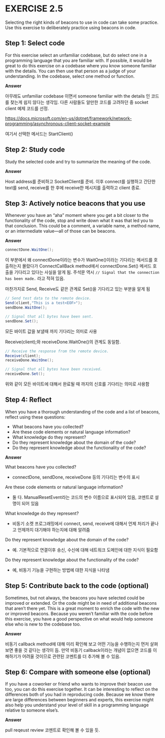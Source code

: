 # EXERCISE 2.5

Selecting the right kinds of beacons to use in code can take some practice. Use this exercise to deliberately practice using beacons in code.

## Step 1: Select code

For this exercise select an unfamiliar codebase, but do select one in a programming language that you are familiar with. If possible, it would be great to do this exercise on a codebase where you know someone familiar with the details. You can then use that person as a judge of your understanding. In the codebase, select one method or function.

**Answer**

아무래도 unfamiliar codebase 이면서 someone familiar with the details 인 코드를 찾는게 쉽지 않다는 생각임. 다른 사람들도 알만한 코드를 고려하던 중 socket client 예제 코드를 선정.

https://docs.microsoft.com/en-us/dotnet/framework/network-programming/asynchronous-client-socket-example

여기서 선택한 메서드는 StartClient()

## Step 2: Study code

Study the selected code and try to summarize the meaning of the code.

**Answer**

Host address를 준비하고 SocketClient를 준비.
이후 connect를 실행하고 간단한 text를 send, receive를 한 후에 receive한 메시지를 출력하고 client 종료.

## Step 3: Actively notice beacons that you use

Whenever you have an “aha” moment where you get a bit closer to the functionality of the code, stop and write down what it was that led you to that conclusion. This could be a comment, a variable name, a method name, or an intermediate value—all of those can be beacons.

**Answer**

``` c#
connectDone.WaitOne(); 
```

이 부분에서 왜 connectDone이라는 변수가 WaitOne()이라는 기다리는 메서드를 호출하는지 몰랐다가 ConnectCallBack method에서 connectDone.Set() 메서드 호출을 기다리고 있다는 사실을 알게 됨.
주석문 역시 `// Signal that the connection has been made.` 라고 적혀 있음.

마찬가지로 Send, Receive도 같은 관계로 Set()을 기다리고 있는 부분을 알게 됨

``` c#
// Send test data to the remote device.  
Send(client,"This is a test<EOF>");  
sendDone.WaitOne();
```

``` c#
// Signal that all bytes have been sent.  
sendDone.Set();
```

모든 바이트 값을 보낼때 까지 기다리는 의미로 사용

Receive(client);와 receiveDone.WaitOne()의 관계도 동일함.

``` c#
// Receive the response from the remote device.  
Receive(client);  
receiveDone.WaitOne();  
```

``` c#
// Signal that all bytes have been received.  
receiveDone.Set();
```

위와 같이 모든 바이트에 대해서 완료될 때 까지의 신호를 기다리는 의미로 사용함

## Step 4: Reflect

When you have a thorough understanding of the code and a list of beacons, reflect using these questions:

- What beacons have you collected?
- Are these code elements or natural language information?
- What knowledge do they represent?
- Do they represent knowledge about the domain of the code?
- Do they represent knowledge about the functionality of the code?

**Answer**

What beacons have you collected?

- connectDone, sendDone, receiveDone 등의 기다리는 변수의 표시

Are these code elements or natural language information?

- 둘 다. ManualResetEvent라는 코드의 변수 이름으로 표시되어 있음, 코멘트로 설명이 되어 있음

What knowledge do they represent?

- 비동기 소켓 프로그래밍에서 connect, send, receive에 대해서 언제 처리가 끝나고 언제까지 대기해야 하는지에 대해 알려줌

Do they represent knowledge about the domain of the code?

- 예. 기본적으로 연결이후 송신, 수신에 대해 네트워크 도메인에 대한 지식이 필요함

Do they represent knowledge about the functionality of the code?

- 예, 비동기 기능을 구현하는 방법에 대한 지식을 나타냄

## Step 5: Contribute back to the code (optional)

Sometimes, but not always, the beacons you have selected could be improved or extended. Or the code might be in need of additional beacons that aren’t there yet. This is a great moment to enrich the code with the new or improved beacons. Because you weren’t familiar with the code before this exercise, you have a good perspective on what would help someone else who is new to the codebase too.

**Answer**

비동기 callback method에 대해 미리 확인해 보고 어떤 기능을 수행하는지 먼저 살펴보면 좋을 것 같다는 생각이 듬. 만약 비동기 callback이라는 개념이 없으면 코드를 이해하기가 어려울 것이므로 관련된 코멘트를 더 추가해 볼 수 있음.

## Step 6: Compare with someone else (optional)

If you have a coworker or friend who wants to improve their beacon use too, you can do this exercise together. It can be interesting to reflect on the differences both of you had in reproducing code. Because we know there are large differences between beginners and experts, this exercise might also help you understand your level of skill in a programming language relative to someone else’s.

**Answer**

pull reqeust review 코멘트로 확인해 볼 수 있을 듯.